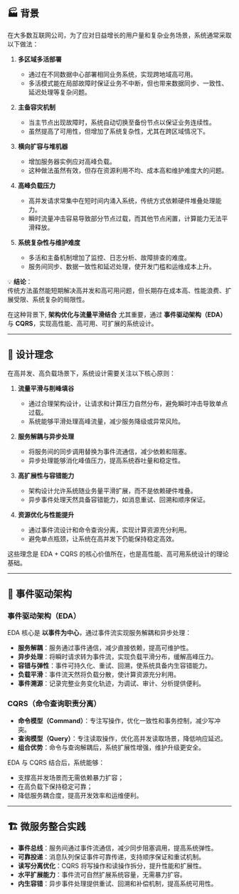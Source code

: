 ## 🏭 背景  

在大多数互联网公司，为了应对日益增长的用户量和复杂业务场景，系统通常采取以下做法：  

1. **多区域多活部署**  
   - 通过在不同数据中心部署相同业务系统，实现跨地域高可用。  
   - 多活模式能在局部故障时保证业务不中断，但也带来数据同步、一致性、延迟处理等复杂问题。  

2. **主备容灾机制**  
   - 当主节点出现故障时，系统自动切换至备份节点以保证业务连续性。  
   - 虽然提高了可用性，但增加了系统复杂性，尤其在跨区域情况下。  

3. **横向扩容与堆机器**  
   - 增加服务器实例应对高峰负载。  
   - 这种做法虽然有效，但存在资源利用不均、成本高和维护难度大的问题。  

4. **高峰负载压力**  
   - 高并发请求常集中在短时间内涌入系统，传统方式依赖硬件堆叠处理能力。  
   - 瞬时流量冲击容易导致部分节点过载，而其他节点闲置，计算能力无法平滑释放。  

5. **系统复杂性与维护难度**  
   - 多活和主备机制增加了监控、日志分析、故障排查的难度。  
   - 服务间同步、数据一致性和延迟处理，使开发门槛和运维成本上升。  

💡 **结论**：  
传统方法虽然能短期解决高并发和高可用问题，但长期存在成本高、性能浪费、扩展受限、系统复杂的局限性。  

在这种背景下, **架构优化与流量平滑结合** 尤其重要，通过 **事件驱动架构（EDA）** 与 **CQRS**，实现高性能、高可用、可扩展的系统设计。  

---

## 🌊 设计理念  

在高并发、高负载场景下，系统设计需要关注以下核心原则：  

1. **流量平滑与削峰填谷**  
   - 通过合理架构设计，让请求和计算压力自然分布，避免瞬时冲击导致单点过载。  
   - 系统能够平滑处理高峰流量，减少服务降级或异常风险。  

2. **服务解耦与异步处理**  
   - 将服务间的同步调用替换为事件流通信，减少依赖和阻塞。  
   - 异步处理能够消化峰值压力，提高系统吞吐量和稳定性。  

3. **高扩展性与容错能力**  
   - 架构设计允许系统随业务量平滑扩展，而不是依赖硬件堆叠。  
   - 异步事件处理天然具备容错能力，如消息重试、回溯和顺序保证。  

4. **资源优化与性能提升**  
   - 通过事件流设计和命令查询分离，实现计算资源充分利用。  
   - 避免单点瓶颈，让系统在高并发下仍能保持稳定高效。  

这些理念是 EDA + CQRS 的核心价值所在，也是高性能、高可用系统设计的理论基础。  

---

## 🔄 事件驱动架构

### 事件驱动架构（EDA）  

EDA 核心是 **以事件为中心**，通过事件流实现服务解耦和异步处理：  

- **服务解耦**：服务通过事件通信，减少直接依赖，提高可维护性。  
- **异步处理**：将瞬时请求转为事件流，实现负载平滑分布，缓解高峰压力。  
- **容错与弹性**：事件可持久化、重试、回溯，使系统具备内生容错能力。  
- **负载平滑**：事件流天然将负载分散，使计算资源充分利用。  
- **事件溯源**：记录完整业务变化轨迹，为调试、审计、分析提供便利。  

### CQRS（命令查询职责分离）  

- **命令模型（Command）**：专注写操作，优化一致性和事务控制，减少写冲突。  
- **查询模型（Query）**：专注读取操作，优化高并发读取场景，降低响应延迟。  
- **组合优势**：命令与查询解耦后，系统扩展性增强，维护升级更安全。  

EDA 与 CQRS 结合后，系统能够：  

- 支撑高并发场景而无需依赖暴力扩容；  
- 在高负载下保持稳定可靠；  
- 降低服务耦合度，提高开发效率和运维便利。  

---

## 🏗 微服务整合实践  

- **事件总线**：服务间通过事件流通信，减少同步阻塞调用，提高系统弹性。  
- **可靠投递**：消息队列保证事件可靠传递，支持顺序保证和重试机制。  
- **读写分离优化**：CQRS 将写操作和读操作拆分，提升性能和扩展性。  
- **水平扩展能力**：事件流可自然扩展系统容量，无需暴力扩容。  
- **内生容错**：异步事件处理提供重试、回溯和补偿机制，提高系统可用性。  

